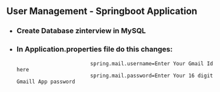 ## User Management - Springboot Application

- ### Create Database zinterview in MySQL
- ### In Application.properties file do this changes:
                              spring.mail.username=Enter Your Gmail Id here
                              spring.mail.password=Enter Your 16 digit Gmaill App password
